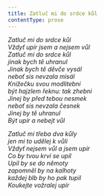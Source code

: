 ```yaml
---
title: Zatluč mi do srdce kůl
contentType: prose
---
```


<section>

_Zatluč mi do srdce kůl  
Vždyť upír jsem a nejsem vůl  
Zatluč mi do srdce kůl  
jinak bych tě uhranul  
Jinak bych tě děvče vysál  
neboť sis nevzala misál  
Knížečku svou modlitební  
být hajzlem řeknu: tak zhebni  
Jinej by před tebou nesmek  
neboť sis nevzala česnek  
Jinej by tě uhranul  
Být upír a nebejt vůl_

_Zatluč mi třeba dva kůly  
jen mi to udělej k vůli  
Vždyť nejsem vůl a jsem upír  
Co by tvou krví se upil  
Upil by se do němoty  
zapomněl by na kalhoty  
každej blb by ho pak tupil  
Koukejte vožralej upír_

</section>
